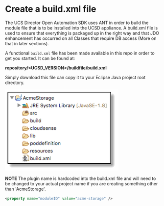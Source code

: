 # Create a build.xml file

The UCS Director Open Automation SDK uses ANT in order to build the module file that is to be installed into the UCSD appliance. A build.xml file is used to ensure that everything is packaged up in the right way and that JDO enhancement has occurred on all Classes that require DB access (More on that in later sections).

A functional ```build.xml``` file has been made available in this repo in order to get you started. It can be found at:

**repository/<UCSD_VERSION>/buildfile/build.xml**

Simply download this file can copy it to your Eclipse Java project root directory.

![alt text](https://github.com/rwhitear42/UCS_Director_Open_Automation_From_Scratch/blob/master/docs/initial_framework/images/buildXml_folder.png "build.xml")

**NOTE** The plugin name is hardcoded into the build.xml file and will need to be changed to your actual project name if you are creating something other than 'AcmeStorage'.

```xml
<property name="moduleID" value="acme-storage" />
```
